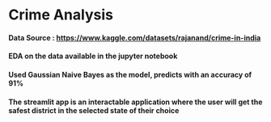 # Crime Analysis
#### Data Source : https://www.kaggle.com/datasets/rajanand/crime-in-india
#### EDA on the data available in the jupyter notebook
#### Used Gaussian Naive Bayes as the model, predicts with an accuracy of 91%
#### The streamlit app is an interactable application where the user will get the safest district in the selected state of their choice
